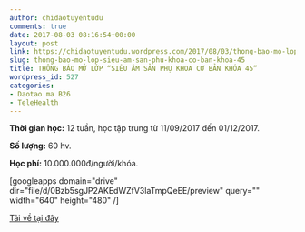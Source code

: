 ```yaml
---
author: chidaotuyentudu
comments: true
date: 2017-08-03 08:16:54+00:00
layout: post
link: https://chidaotuyentudu.wordpress.com/2017/08/03/thong-bao-mo-lop-sieu-am-san-phu-khoa-co-ban-khoa-45/
slug: thong-bao-mo-lop-sieu-am-san-phu-khoa-co-ban-khoa-45
title: THÔNG BÁO MỞ LỚP “SIÊU ÂM SẢN PHỤ KHOA CƠ BẢN KHÓA 45”
wordpress_id: 527
categories:
- Daotao ma B26
- TeleHealth
---
```


**Thời gian học:** 12 tuần, học tập trung từ 11/09/2017 đến 01/12/2017.

**Số lượng:** 60 hv.

**Học phí:** 10.000.000đ/người/khóa.

<!-- more -->

[googleapps domain="drive" dir="file/d/0Bzb5sgJP2AKEdWZfV3laTmpQeEE/preview" query="" width="640" height="480" /]

[Tải về tại đây](https://drive.google.com/file/d/0Bzb5sgJP2AKEdWZfV3laTmpQeEE/view?usp=sharing)
